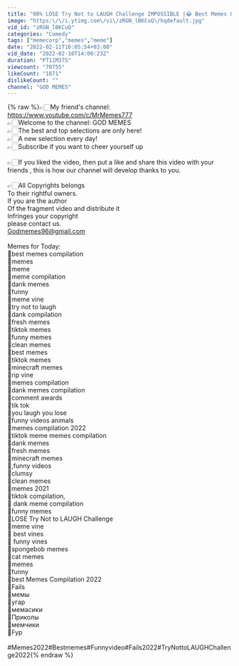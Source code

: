 ```yaml
---
title: "98% LOSE Try Not to LAUGH Challenge IMPOSSIBLE |😂 Best Memes Compilation 2022 🤣"
image: "https:\/\/i.ytimg.com\/vi\/zRGN_lBKCuQ\/hqdefault.jpg"
vid_id: "zRGN_lBKCuQ"
categories: "Comedy"
tags: ["memecorp","memes","meme"]
date: "2022-02-11T16:05:54+03:00"
vid_date: "2022-02-10T14:00:23Z"
duration: "PT11M37S"
viewcount: "70755"
likeCount: "1871"
dislikeCount: ""
channel: "GOD MEMES"
---
```

{% raw %}👉🏻My friend's channel: <a rel="nofollow" target="blank" href="https://www.youtube.com/c/MrMemes777">https://www.youtube.com/c/MrMemes777</a><br />👉🏻Welcome to the channel: GOD MEMES<br />👉🏻The best and top selections are only here!<br />👉🏻A new selection every day!<br />👉🏻Subscribe if you want to cheer yourself up<br /><br />👉🏻If you liked the video, then put a like and share this video with your friends , this is how our channel will develop thanks to you.<br /><br />👉🏻All Copyrights belongs<br />To their rightful owners.<br />If you are the author<br />Of the fragment video and distribute it<br />Infringes your copyright<br />please contact us.<br />Godmemes96@gmail.com<br /><br />Memes for Today: <br />🙏best memes compilation<br />🙏memes<br />🙏meme<br />🙏meme compilation<br />🙏dank memes<br />🙏funny<br />🙏meme vine<br />🙏try not to laugh<br />🙏dank compilation<br />🙏fresh memes<br />🙏tiktok memes <br />🙏funny memes<br />🙏clean memes<br />🙏best memes<br />🙏tiktok memes<br />🙏minecraft memes<br />🙏rip vine<br />🙏memes compilation<br />🙏dank memes compilation<br />🙏comment awards<br />🙏tik tok<br />🙏you laugh you lose<br />🙏funny videos animals<br />🙏memes compilation 2022<br />🙏tiktok meme memes compilation<br />🙏dank memes<br />🙏fresh memes<br />🙏minecraft memes<br />🙏,funny videos<br />🙏clumsy<br />🙏clean memes<br />🙏memes 2021<br />🙏tiktok compilation,<br />🙏 dank meme compilation<br />🙏funny memes<br />🙏LOSE Try Not to LAUGH Challenge<br />🙏meme vine<br />🙏 best vines<br />🙏 funny vines<br />🙏spongebob memes<br />🙏cat memes<br />🙏memes<br />🙏funny<br />🙏best Memes Compilation 2022<br />🙏Fails<br />🙏мемы<br />🙏угар<br />🙏мемасики<br />🙏Приколы<br />🙏мемчики<br />🙏Fyp<br /><br />#Memes2022#Bestmemes#Funnyvideo#Fails2022#TryNottoLAUGHChallenge2022{% endraw %}
